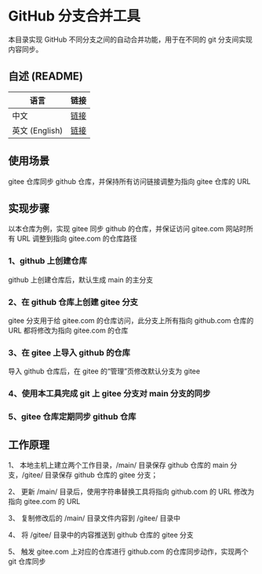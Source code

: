 # GitHub 分支合并工具

  本目录实现 GitHub 不同分支之间的自动合并功能，用于在不同的 git 分支间实现内容同步。

## 自述 (README)
| 语言 | 链接 |
|------|------|
| 中文 | [链接](https://gitcode.com/david921518/dev-tools/blob/gitcode/github-merge/README.md) |
| 英文 (English) | [链接](https://gitcode.com/david921518/dev-tools/blob/gitcode/github-merge/README.en.md) |

## 使用场景
gitee 仓库同步 github 仓库，并保持所有访问链接调整为指向 gitee 仓库的 URL

## 实现步骤

以本仓库为例，实现 gitee 同步 github 的仓库，并保证访问 gitee.com 网站时所有 URL 调整到指向 gitee.com 的仓库路径

### 1、github 上创建仓库

github 上创建仓库后，默认生成 main 的主分支

### 2、在 github 仓库上创建 gitee 分支

gitee 分支用于给 gitee.com 的仓库访问，此分支上所有指向 github.com 仓库的 URL 都将修改为指向 gitee.com 的仓库

### 3、在 gitee 上导入 github 的仓库

导入 github 仓库后，在 gitee 的“管理”页修改默认分支为 gitee

### 4、使用本工具完成 git 上 gitee 分支对 main 分支的同步

### 5、gitee 仓库定期同步 github 仓库


## 工作原理

1、 本地主机上建立两个工作目录，/main/ 目录保存 github 仓库的 main 分支，/gitee/ 目录保存 github 仓库的 gitee 分支；

2、 更新 /main/ 目录后，使用字符串替换工具将指向 github.com 的 URL 修改为指向 gitee.com 的 URL

3、 复制修改后的 /main/ 目录文件内容到 /gitee/ 目录中

4、 将 /gitee/ 目录中的内容推送到 github 仓库的 gitee 分支

5、 触发 gitee.com 上对应的仓库进行 github.com 的仓库同步动作，实现两个 git 仓库同步

